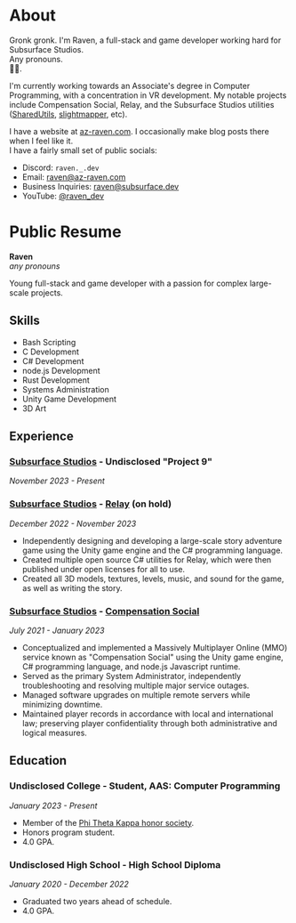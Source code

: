 # About
Gronk gronk. I'm Raven, a full-stack and game developer working hard for Subsurface Studios.  
Any pronouns.  
🏳️‍🌈.  

I'm currently working towards an Associate's degree in Computer Programming, with a concentration
in VR development. My notable projects include Compensation Social, Relay, and the Subsurface Studios
utilities ([SharedUtils](https://github.com/SubsurfaceStudios/SharedUtils), [slightmapper](https://github.com/SubsurfaceStudios/slightmapper), etc).  

I have a website at [az-raven.com](https://az-raven.com). I occasionally make blog posts there when I feel like it.  
I have a fairly small set of public socials:
- Discord: `raven._.dev`
- Email: [raven@az-raven.com](mailto://raven@az-raven.com)
- Business Inquiries: [raven@subsurface.dev](mailto://raven@subsurface.dev)
- YouTube: [@raven_dev](https://youtube.com/@raven_dev)

# Public Resume
**Raven**  
_any pronouns_  
  
Young full-stack and game developer with a passion for complex large-scale projects.
## Skills
- Bash Scripting
- C Development
- C# Development
- node.js Development
- Rust Development
- Systems Administration
- Unity Game Development
- 3D Art

## Experience
### [Subsurface Studios](https://subsurface.dev/team/) - Undisclosed "Project 9"
_November 2023 - Present_
### [Subsurface Studios](https://subsurface.dev/team/) - [Relay](https://subsurface.dev/relay/) (on hold)
_December 2022 - November 2023_
- Independently designing and developing a large-scale story adventure game using the Unity game engine and the C# programming language.
- Created multiple open source C# utilities for Relay, which were then published under open licenses for all to use.
- Created all 3D models, textures, levels, music, and sound for the game, as well as writing the story.
### [Subsurface Studios](https://subsurface.dev/team/) - [Compensation Social](https://compensation.subsurface.dev/)
_July 2021 - January 2023_
- Conceptualized and implemented a Massively Multiplayer Online (MMO) service known as "Compensation Social" using the Unity game engine, C# programming language, and node.js Javascript runtime.
- Served as the primary System Administrator, independently troubleshooting and resolving multiple major service outages.
- Managed software upgrades on multiple remote servers while minimizing downtime.
- Maintained player records in accordance with local and international law; preserving player confidentiality through both administrative and logical measures.

## Education
### **Undisclosed College** - Student, AAS: Computer Programming
_January 2023 - Present_
- Member of the [Phi Theta Kappa honor society](https://ptk.org).
- Honors program student.
- 4.0 GPA.
### **Undisclosed High School** - High School Diploma
_January 2020 - December 2022_
- Graduated two years ahead of schedule.
- 4.0 GPA.
